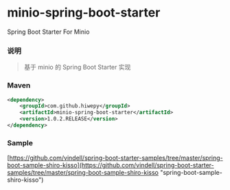 # minio-spring-boot-starter
Spring Boot Starter For Minio

### 说明


 > 基于 minio  的 Spring Boot Starter 实现

### Maven

``` xml
<dependency>
	<groupId>com.github.hiwepy</groupId>
	<artifactId>minio-spring-boot-starter</artifactId>
	<version>1.0.2.RELEASE</version>
</dependency>
```

### Sample

[https://github.com/vindell/spring-boot-starter-samples/tree/master/spring-boot-sample-shiro-kisso](https://github.com/vindell/spring-boot-starter-samples/tree/master/spring-boot-sample-shiro-kisso "spring-boot-sample-shiro-kisso")

